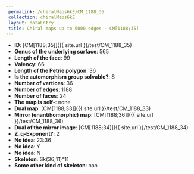 ```yaml
--- 
 permalink: /chiralMaps6kE/CM_1188_35 
 collection: chiralMaps6kE
 layout: dataEntry
 title: Chiral maps up to 6000 edges - CM[1188;35]
---
```


- **ID**: [CM[1188;35]]({{ site.url }}/test/CM_1188_35)
- **Genus of the underlying surface**: 565
- **Length of the face**: 99
- **Valency**: 66
- **Length of the Petrie polygon**: 36
- **Is the automorphism group solvable?**: S
- **Number of vertices**: 36
- **Number of edges**: 1188
- **Number of faces**: 24
- **The map is self-**: none
- **Dual map**: [CM[1188;33]]({{ site.url }}/test/CM_1188_33)
- **Mirror (enantihomorphic) map**: [CM[1188;36]]({{ site.url }}/test/CM_1188_36)
- **Dual of the mirror image**: [CM[1188;34]]({{ site.url }}/test/CM_1188_34)
- **Z_q-Exponent?**: 2
- **No idea**:  23:36
- **No idea**: Y
- **No idea**: N
- **Skeleton**: Sk(36;11)^11
- **Some other kind of skeleton**: nan
